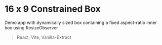# 16 x 9 Constrained Box

Demo app with dynamically sized box containing a fixed aspect-ratio inner box using ResizeObserver

> React, Vite, Vanilla-Extract